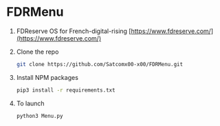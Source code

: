 # FDRMenu


1. FDReserve OS for French-digital-rising [https://www.fdreserve.com/](https://www.fdreserve.com/)
2. Clone the repo
   ```sh
   git clone https://github.com/Satcomx00-x00/FDRMenu.git
   ```
   
3. Install NPM packages
   ```sh
   pip3 install -r requirements.txt
   ```
4. To launch
   ```Python
   python3 Menu.py
   ```
